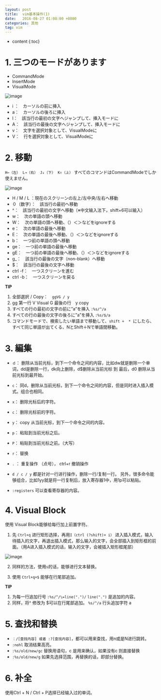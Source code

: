 ```yaml
---
layout: post
title:  vim基本操作(1)
date:   2016-08-27 01:08:00 +0800
categories: 其他
tag: vim
---
```

* content
{:toc}

# 1. 三つのモードがあります
- CommandMode
- InsertMode
- VisualMode

![image](https://qiita-image-store.s3.amazonaws.com/0/177240/4d8d40a8-ad17-da61-fb4c-0666ac81007b.png)

- i ：　カーソルの前に挿入
- a：　カーソルの後ろに挿入
- I：　該当行の最初の文字へジャンプして、挿入モードに
- A：　該当行の最後の文字へジャンプして、挿入モードに
- v：　文字を選択対象として、VisualModeに
- V：　行を選択対象として、VisualModeに

# 2.  移動
`H←（左）`　`L→（右）`　`J↓（下）`　`K↑（上）` すべてのコマンドはCommandModeでしか使えません。

![image](https://qiita-image-store.s3.amazonaws.com/0/177240/f2af5f69-46fe-8fe2-e370-24f14ef5dd95.png)

- H / M / L ：現在のスクリーンの左上/左中央/左右へ移動		
- ０（数字）：　該当行の最初へ移動
- ^：　該当行の最初の文字へ移動（※中文输入法下，shift+6可以输入）
- w：　次の単語の頭へ移動
- W：　次の単語の頭へ移動、（）＜＞などをignoreする
- e：　次の単語の最後へ移動
- E：　次の単語の最後へ移動、（）＜＞などをignoreする
- b：　一つ前の単語の頭へ移動
- ge：　一つ前の単語の最後へ移動
- gE：　一つ前の単語の最後へ移動、（）＜＞などをignoreする
- g_：　該当行の最後の文字（non-blank）へ移動
- $：　該当行の最後の文字へ移動
- ctrl -f：　一つスクリーンを進む
- ctrl -b：　一つスクリーンを戻る

**TIP**
1. 全部選択 / Copy：　`ggVG / y`
2. gg 第一行 V Visual G 最後の行　y copy
3. すべての行の最初の文字の前に”a”を挿入 `:%s/^/a`
4. すべての行の最後の文字の後ろに”a”を挿入 `:%s/$/a`
5. コマンドモードで、検索したい単語まで移動して、`shift + 	* `にしたら、すべて同じ単語が出てくる、NとShift＋Nで単語間移動。

# 3. 編集

- `ｄ`： 	删除从当前光标，到下一个命令之间的内容，比如dw就是删除一个单词，dd是删除一行，dk向上删除，d$删除从当前光标 到 最后，d0 删除从当前光标到最开始。
- `c`：	 同d，删除从当前光标，到下一个命令之间的内容，但是同时进入插入模式。组合也相同。
- `x`： 	删除光标后的字符。
- `c`： 	删除光标前的字符。
　
- `y`： copy 从当前光标，到下一个命令之间的内容。
- `p`： 粘贴到当前光标之后。
- `P`： 粘贴到当前光标之前。（大写）

- `r`： 替换
- `.` ： 重复操作 （点号）， 	ctrl+r 撤销操作

- `d / c / y` 都是针对一行进行操作，删除一行/复制一行。
另外，很多命令能够组合，比如1yy就是将一行复制后，放入寄存器1中，用1p可以粘贴。
- `:registers` 可以查看寄存器的内容。

# 4. Visual Block
使用 Visual Block能够给每行加上前置字符。

1. 先 `Ctrl+q` 进行矩形选择，再用`I（ctrl (?shift)+ i）` 进入插入模式，输入待插入的文字，再退出插入模式，那么输入的文字，会全部插入到矩形框的前面。（用A进入插入模式的话，输入的文字，会被插入矩形框尾部）

![image](https://qiita-image-store.s3.amazonaws.com/0/177240/87732d97-2a6d-bc14-daa4-062521a56343.png)

2. 同样的方法，使用`s`的话，能够进行文本替换。

3. 使用 `Ctrl+q+$` 能够在行尾部追加。

**TIP**
1. 为每一行追加行号 `:%s/^/\=line(".")/`  	`line(".")` 是追加的内容。
2. 同样，将^ 修改为 $可以在行尾部追加。 `%s/^/a` 行头追加字符 a

# 5. 查找和替换

- `：/[查找内容] 或者 :?[查找内容]`，都可以用来查找，用n或是N进行跳转。
- `:nohl` 	取消结果高亮。
- `:%s/old/new/gc`   	替换用语句，c 是用来确认，如果没有c 则直接替换
- `:%s/old/new/g`   	如果先选择范围，再替换的话，即部分替换。

# 6. 补全

使用Ctrl + N / Ctrl + P选择已经输入过的单词。
